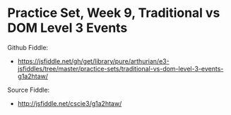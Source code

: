 # Practice Set, Week 9, Traditional vs DOM Level 3 Events

Github Fiddle:
- https://jsfiddle.net/gh/get/library/pure/arthurian/e3-jsfiddles/tree/master/practice-sets/traditional-vs-dom-level-3-events-g1a2htaw/

Source Fiddle:
- http://jsfiddle.net/cscie3/g1a2htaw/

